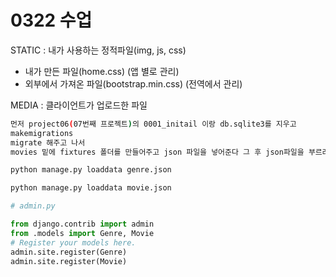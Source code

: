 # 0322 수업

STATIC : 내가 사용하는 정적파일(img, js, css)

- 내가 만든 파일(home.css) (앱 별로 관리)
- 외부에서 가져온 파일(bootstrap.min.css) (전역에서 관리)



MEDIA : 클라이언트가 업로드한 파일



```bash
먼저 project06(07번째 프로젝트)의 0001_initail 이랑 db.sqlite3를 지우고
makemigrations
migrate 해주고 나서
movies 밑에 fixtures 폴더를 만들어주고 json 파일을 넣어준다 그 후 json파일을 부르려면

python manage.py loaddata genre.json

python manage.py loaddata movie.json
```

```python
# admin.py

from django.contrib import admin
from .models import Genre, Movie
# Register your models here.
admin.site.register(Genre)
admin.site.register(Movie)
```

